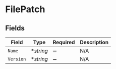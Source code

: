 # FilePatch


## Fields

| Field              | Type               | Required           | Description        |
| ------------------ | ------------------ | ------------------ | ------------------ |
| `Name`             | **string*          | :heavy_minus_sign: | N/A                |
| `Version`          | **string*          | :heavy_minus_sign: | N/A                |